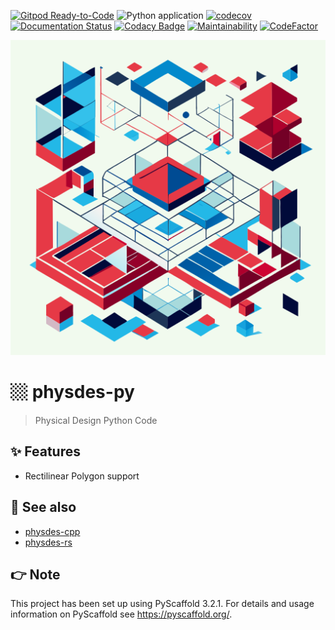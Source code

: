 [![Gitpod Ready-to-Code](https://img.shields.io/badge/Gitpod-Ready--to--Code-blue?logo=gitpod)](https://gitpod.io/#https://github.com/luk036/physdes-py)
![Python application](https://github.com/luk036/physdes-py/workflows/Python%20application/badge.svg)
[![codecov](https://codecov.io/gh/luk036/physdes-py/branch/main/graph/badge.svg?token=EIv4D8NlYj)](https://codecov.io/gh/luk036/physdes-py)
[![Documentation Status](https://readthedocs.org/projects/physdes-py/badge/?version=latest)](https://physdes-py.readthedocs.io/en/latest/?badge=latest)
[![Codacy Badge](https://api.codacy.com/project/badge/Grade/a2f75bd3cc1e4c34be4741bdd61168ba)](https://app.codacy.com/app/luk036/physdes-py?utm_source=github.com&utm_medium=referral&utm_content=luk036/physdes-py&utm_campaign=badger)
[![Maintainability](https://api.codeclimate.com/v1/badges/6ce78bab65047bfe53d6/maintainability)](https://codeclimate.com/github/luk036/physdes-py/maintainability)
[![CodeFactor](https://www.codefactor.io/repository/github/luk036/physdes-py/badge)](https://www.codefactor.io/repository/github/luk036/physdes-py)

<p align="center">
  <img src="./rectilinear-shapes-for-vlsi-physical-desgin.svg"/>
</p>

# 🏼 physdes-py

> Physical Design Python Code

## ✨ Features

- Rectilinear Polygon support

## 👀 See also

- [physdes-cpp](https://github.com/luk036/physdes-cpp)
- [physdes-rs](https://github.com/luk036/physdes-rs)

## 👉 Note

This project has been set up using PyScaffold 3.2.1. For details and usage
information on PyScaffold see <https://pyscaffold.org/>.
